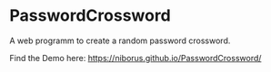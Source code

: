 # PasswordCrossword
A web programm to create a random password crossword.

Find the Demo here: https://niborus.github.io/PasswordCrossword/
